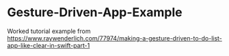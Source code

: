 # Gesture-Driven-App-Example

Worked tutorial example from https://www.raywenderlich.com/77974/making-a-gesture-driven-to-do-list-app-like-clear-in-swift-part-1 

